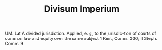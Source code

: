 ---
title: Divisum Imperium
letter: D
permalink: "/definitions/bld-divisum-imperium.html"
body: UM. Lat A divided jurisdiction. Applied, e. g„ to the jurisdlc-tlon of courts
  of common law and equity over the same subject 1 Kent, Comm. 366; 4 Steph. Comm.
  9
published_at: '2018-07-07'
source: Black's Law Dictionary 2nd Ed (1910)
layout: post
---